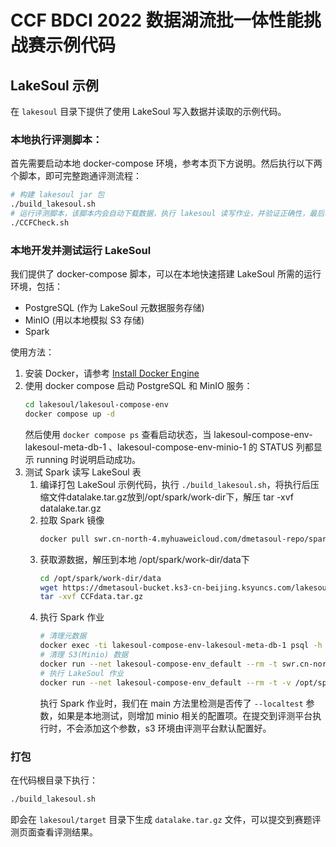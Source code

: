 # CCF BDCI 2022 数据湖流批一体性能挑战赛示例代码

## LakeSoul 示例
在 `lakesoul` 目录下提供了使用 LakeSoul 写入数据并读取的示例代码。

### 本地执行评测脚本：
首先需要启动本地 docker-compose 环境，参考本页下方说明。然后执行以下两个脚本，即可完整跑通评测流程：
```bash
# 构建 lakesoul jar 包
./build_lakesoul.sh
# 运行评测脚本，该脚本内会自动下载数据，执行 lakesoul 读写作业，并验证正确性，最后输出运行时间
./CCFCheck.sh
```

### 本地开发并测试运行 LakeSoul
我们提供了 docker-compose 脚本，可以在本地快速搭建 LakeSoul 所需的运行环境，包括：
- PostgreSQL (作为 LakeSoul 元数据服务存储)
- MinIO (用以本地模拟 S3 存储)
- Spark

使用方法：
1. 安装 Docker，请参考 [Install Docker Engine](https://docs.docker.com/engine/install/)
2. 使用 docker compose 启动 PostgreSQL 和 MinIO 服务：
    ```bash
    cd lakesoul/lakesoul-compose-env
    docker compose up -d
    ```
    然后使用 `docker compose ps` 查看启动状态，当 lakesoul-compose-env-lakesoul-meta-db-1 、lakesoul-compose-env-minio-1 的 STATUS 列都显示 running 时说明启动成功。
3. 测试 Spark 读写 LakeSoul 表
   1. 编译打包 LakeSoul 示例代码，执行 `./build_lakesoul.sh`，将执行后压缩文件datalake.tar.gz放到/opt/spark/work-dir下，解压 tar -xvf datalake.tar.gz
   2. 拉取 Spark 镜像
       ```bash 
       docker pull swr.cn-north-4.myhuaweicloud.com/dmetasoul-repo/spark:v3.1.2
       ```
   3. 获取源数据，解压到本地 /opt/spark/work-dir/data下
       ```bash
       cd /opt/spark/work-dir/data
       wget https://dmetasoul-bucket.ks3-cn-beijing.ksyuncs.com/lakesoul/CCF/table_test/CCFdata.tar.gz
       tar -xvf CCFdata.tar.gz
       ```
   4. 执行 Spark 作业
       ```bash
       # 清理元数据
       docker exec -ti lakesoul-compose-env-lakesoul-meta-db-1 psql -h localhost -U lakesoul_test -d lakesoul_test -f /meta_cleanup.sql
       # 清理 S3(Minio) 数据
       docker run --net lakesoul-compose-env_default --rm -t swr.cn-north-4.myhuaweicloud.com/dmetasoul-repo/spark:v3.1.2 aws --no-sign-request --endpoint-url http://minio:9000 s3 rm --recursive s3://ccf-datalake-contest/datalake_table
       # 执行 LakeSoul 作业
       docker run --net lakesoul-compose-env_default --rm -t -v /opt/spark/work-dir:/opt/spark/work-dir --env lakesoul_home=/opt/spark/work-dir/lakesoul.properties swr.cn-north-4.myhuaweicloud.com/dmetasoul-repo/spark:v3.1.2 spark-submit --class org.ccf.bdci2022.datalake_contest.Write --master local[4] /opt/spark/work-dir/datalake_contest.jar --localtest
       ```
       执行 Spark 作业时，我们在 main 方法里检测是否传了 `--localtest` 参数，如果是本地测试，则增加 minio 相关的配置项。在提交到评测平台执行时，不会添加这个参数，s3 环境由评测平台默认配置好。

### 打包
在代码根目录下执行：
```bash
./build_lakesoul.sh
```
即会在 `lakesoul/target` 目录下生成 `datalake.tar.gz` 文件，可以提交到赛题评测页面查看评测结果。
